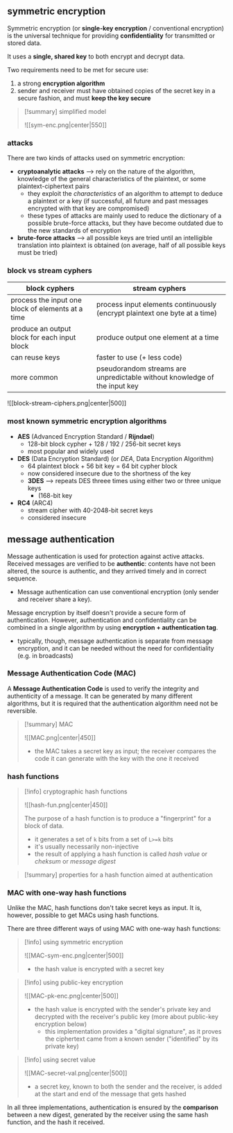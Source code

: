 ## symmetric encryption
Symmetric encryption (or **single-key encryption** / conventional encryption) is the universal technique for providing **confidentiality** for transmitted or stored data.

It uses a **single, shared key** to both encrypt and decrypt data.

Two requirements need to be met for secure use:
1) a strong **encryption algorithm**
2) sender and receiver must have obtained copies of the secret key in a secure fashion, and must **keep the key secure**

>[!summary] simplified model
>
>![[sym-enc.png|center|550]]

### attacks
There are two kinds of attacks used on symmetric encryption:
- **cryptoanalytic attacks** ⟶ rely on the nature of the algorithm, knowledge of the general characteristics of the plaintext, or some plaintext-ciphertext pairs
	- they exploit the *characteristics* of an algorithm to attempt to deduce a plaintext or a key (if successful, all future and past messages encrypted with that key are compromised)
	- these types of attacks are mainly used to reduce the dictionary of a possible brute-force attacks, but they have become outdated due to the new standards of encryption
- **brute-force attacks** ⟶ all possible keys are tried until an intelligible translation into plaintext is obtained (on average, half of all possible keys must be tried)
### block vs stream cyphers

| **block cyphers**                                 | **stream cyphers**                                                         |
| ------------------------------------------------- | -------------------------------------------------------------------------- |
| process the input one block of elements at a time | process input elements continuously (encrypt plaintext one byte at a time) |
| produce an output block for each input block      | produce output one element at a time                                       |
| can reuse keys                                    | faster to use (+ less code)                                                |
| more common                                       | pseudorandom streams are unpredictable without knowledge of the input key  |

![[block-stream-ciphers.png|center|500]]

### most known symmetric encryption algorithms
- **AES** (Advanced Encryption Standard / **Rijndael**)
	- 128-bit block cypher + 128 / 192 / 256-bit secret keys
	- most popular and widely used
- **DES** (Data Encryption Standard) (or *DEA*, Data Encryption Algorithm)
	- 64 plaintext block + 56 bit key = 64 bit cypher block
	- now considered insecure due to the shortness of the key
	- **3DES** ⟶ repeats DES threee times using either two or three unique keys
		- (168-bit key
- **RC4** (ARC4)
	- stream cipher with 40-2048-bit secret keys
	- considered insecure

## message authentication
Message authentication is used for protection against active attacks. Received messages are verified to be **authentic**: contents have not been altered, the source is authentic, and they arrived timely and in correct sequence.
- Message authentication can use conventional encryption (only sender and receiver share a key).

Message encryption by itself doesn't provide a secure form of authentication. However, authentication and confidentiality can be combined in a single algorithm by using **encryption + authentication tag**.
- typically, though, message authentication is separate from message encryption, and it can be needed without the need for confidentiality (e.g. in broadcasts)

### Message Authentication Code (MAC)
A **Message Authentication Code** is used to verify the integrity and authenticity of a message. It can be generated by many different algorithms, but it is required that the authentication algorithm need not be reversible.

> [!summary] MAC
> 
> ![[MAC.png|center|450]]
> 
> - the MAC takes a secret key as input; the receiver compares the code it can generate with the key with the one it received

### hash functions
>[!info] cryptographic hash functions
>
>![[hash-fun.png|center|450]]
>
>The purpose of a hash function is to produce a "fingerprint" for a block of data. 
>- it generates a set of `k` bits from a set of `L>=k` bits
>- it's usually necessarily non-injective
>- the result of applying a hash function is called *hash value* or *cheksum* or *message digest*

>[!summary] properties for a hash function aimed at authentication


### MAC with one-way hash functions
Unlike the MAC, hash functions don't take secret keys as input. It is, however, possible to get MACs using hash functions.

There are three different ways of using MAC with one-way hash functions:

>[!info] using symmetric encryption
>
>![[MAC-sym-enc.png|center|500]]
>
>- the hash value is encrypted with a secret key

>[!info] using public-key encryption
>
>![[MAC-pk-enc.png|center|500]]
>
>- the hash value is encrypted with the sender's private key and decrypted with the receiver's public key (more about public-key encryption below)
>	- this implementation provides a "digital signature", as it proves the ciphertext came from a known sender ("identified" by its private key)

>[!info] using secret value
>
>![[MAC-secret-val.png|center|500]]
>
>- a secret key, known to both the sender and the receiver, is added at the start and end of the message that gets hashed

In all three implementations, authentication is ensured by the **comparison** between a new digest, generated by the receiver using the same hash function, and the hash it received.
